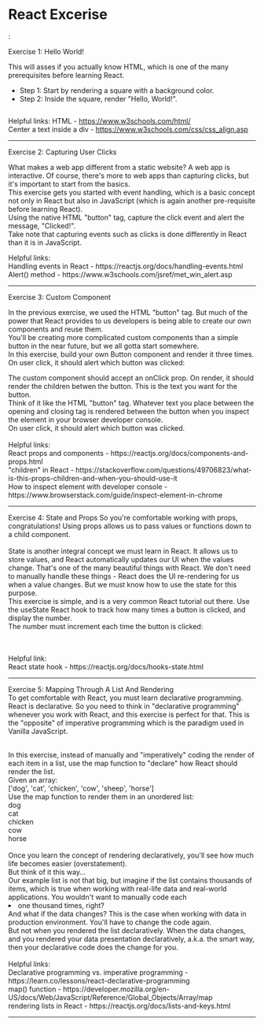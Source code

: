 <h1> <b>React Excerise</b> </h1>:

Exercise 1: Hello World!

This will asses if you actually know HTML, which is one of the many prerequisites before learning React. 
<br>
- Step 1: Start by rendering a square with a background color. 
- Step 2: Inside the square, render "Hello, World!".

<img src="https://refactor-platform-store.objectstore.e2enetworks.net/41e2ae7b-86df-448e-9079-3533dd58f28a_0%202.jpg" alt="" id="personal_image">

Helpful links:
HTML - https://www.w3schools.com/html/
<br>
Center a text inside a div - https://www.w3schools.com/css/css_align.asp
 
---------------------------------------------------------------------------------------------------


Exercise 2: Capturing User Clicks

What makes a web app different from a static website? A web app is interactive. Of course, there's more to web apps than capturing clicks, but it's important to start from the basics.
<br>
This exercise gets you started with event handling, which is a basic concept not only in React but also in JavaScript (which is again another pre-requisite before learning React).
<br>
Using the native HTML "button" tag, capture the click event and alert the message, "Clicked!".
<br>
Take note that capturing events such as clicks is done differently in React than it is in JavaScript.
 
<img src="https://refactor-platform-store.objectstore.e2enetworks.net/14c82270-3101-48cd-9d24-414aa6959f66_1.jpg" alt="" id="personal_image">
<br>
Helpful links:
<br>
Handling events in React - https://reactjs.org/docs/handling-events.html
<br>
Alert() method - https://www.w3schools.com/jsref/met_win_alert.asp

--------------------------------------------------------------------------------------------------


Exercise 3: Custom Component

In the previous exercise, we used the HTML "button" tag. But much of the power that React provides to us developers is being able to create our own components and reuse them.
<br>
You'll be creating more complicated custom components than a simple button in the near future, but we all gotta start somewhere.
<br>
In this exercise, build your own Button component and render it three times. On user click, it should alert which button was clicked:

<img src = "https://refactor-platform-store.objectstore.e2enetworks.net/408e0d84-fe00-4524-bad6-c568da692a3d_2.jpg" alt="" id="personal_image">

<br>
The custom component should accept an onClick prop. On render, it should render the children betwen the button. This is the text you want for the button.
<br>
Think of it like the HTML "button" tag. Whatever text you place between the opening and closing tag is rendered between the button when you inspect the element in your browser developer console.
<br>
On user click, it should alert which button was clicked.
<br>
<br>
Helpful links:
<br>
React props and components - https://reactjs.org/docs/components-and-props.html
<br>
"children" in React - https://stackoverflow.com/questions/49706823/what-is-this-props-children-and-when-you-should-use-it
<br>
How to inspect element with developer console - https://www.browserstack.com/guide/inspect-element-in-chrome


--------------------------------------------------------------------------------------------------


Exercise 4: State and Props
So you're comfortable working with props, congratulations! Using props allows us to pass values or functions down to a child component.
<br>
<br>
State is another integral concept we must learn in React. It allows us to store values, and React automatically updates our UI when the values change.
That's one of the many beautiful things with React. We don't need to manually handle these things - React does the UI re-rendering for us when a value changes. But we must know how to use the state for this purpose.
<br>
This exercise is simple, and is a very common React tutorial out there. Use the useState React hook to track how many times a button is clicked, and display the number.
<br>
The number must increment each time the button is clicked:

<br>
<br>
Helpful link:
<br>
React state hook - https://reactjs.org/docs/hooks-state.html


--------------------------------------------------------------------------------------------------


Exercise 5: Mapping Through A List And Rendering
<br>
To get comfortable with React, you must learn declarative programming.
<br>
React is declarative. So you need to think in "declarative programming" whenever you work with React, and this exercise is perfect for that. This is the "opposite" of imperative programming which is the paradigm used in Vanilla JavaScript.

<br>
In this exercise, instead of manually and "imperatively" coding the render of each item in a list, use the map function to "declare" how React should render the list.
<br>
Given an array:
<br>
['dog', 'cat', 'chicken', 'cow', 'sheep', 'horse']
<br>
Use the map function to render them in an unordered list:
<br>
dog
<br>
cat
<br>
chicken
<br>
cow
<br>
horse
<br>
<br>
Once you learn the concept of rendering declaratively, you'll see how much life becomes easier (overstatement).
<br>
But think of it this way...
<br>
Our example list is not that big, but imagine if the list contains thousands of items, which is true when working with real-life data and real-world applications. You wouldn't want to manually code each <li> one thousand times, right?
<br>
And what if the data changes? This is the case when working with data in production environment. You'll have to change the code again.
<br>
But not when you rendered the list declaratively. When the data changes, and you rendered your data presentation declaratively, a.k.a. the smart way, then your declarative code does the change for you.
<br>
<br>
Helpful links:
<br>
Declarative programming vs. imperative programming - https://learn.co/lessons/react-declarative-programming
<br>
map() function - https://developer.mozilla.org/en-US/docs/Web/JavaScript/Reference/Global_Objects/Array/map
<br>
rendering lists in React - https://reactjs.org/docs/lists-and-keys.html

--------------------------------------------------------------------------------------------------
